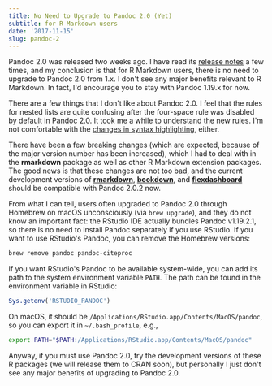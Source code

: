 ```yaml
---
title: No Need to Upgrade to Pandoc 2.0 (Yet)
subtitle: for R Markdown users
date: '2017-11-15'
slug: pandoc-2
---
```


Pandoc 2.0 was released two weeks ago. I have read its [release notes](https://github.com/jgm/pandoc/releases) a few times, and my conclusion is that for R Markdown users, there is no need to upgrade to Pandoc 2.0 from 1.x. I don't see any major benefits relevant to R Markdown. In fact, I'd encourage you to stay with Pandoc 1.19.x for now.

There are a few things that I don't like about Pandoc 2.0. I feel that the rules for nested lists are quite confusing after the four-space rule was disabled by default in Pandoc 2.0. It took me a while to understand the new rules. I'm not comfortable with the [changes in syntax highlighting](https://groups.google.com/forum/#!topic/pandoc-discuss/1bwAre8fG6E), either.

There have been a few breaking changes (which are expected, because of the major version number has been increased), which I had to deal with in the **rmarkdown** package as well as other R Markdown extension packages. The good news is that these changes are not too bad, and the current development versions of [**rmarkdown**](https://github.com/rstudio/rmarkdown), [**bookdown**](https://github.com/rstudio/bookdown), and [**flexdashboard**](https://github.com/rstudio/flexdashboard) should be compatible with Pandoc 2.0.2 now.

From what I can tell, users often upgraded to Pandoc 2.0 through Homebrew on macOS unconsciously (via `brew upgrade`), and they do not know an important fact: the RStudio IDE actually bundles Pandoc v1.19.2.1, so there is no need to install Pandoc separately if you use RStudio. If you want to use RStudio's Pandoc, you can remove the Homebrew versions:

```bash
brew remove pandoc pandoc-citeproc 
```

If you want RStudio's Pandoc to be available system-wide, you can add its path to the system environment variable `PATH`. The path can be found in the environment variable in RStudio:

```r
Sys.getenv('RSTUDIO_PANDOC')
```

On macOS, it should be `/Applications/RStudio.app/Contents/MacOS/pandoc`, so you can export it in `~/.bash_profile`, e.g.,

```bash
export PATH="$PATH:/Applications/RStudio.app/Contents/MacOS/pandoc"
```

Anyway, if you must use Pandoc 2.0, try the development versions of these R packages (we will release them to CRAN soon), but personally I just don't see any major benefits of upgrading to Pandoc 2.0.
